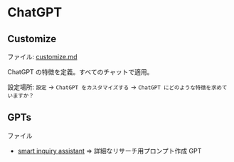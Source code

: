 # ChatGPT

## Customize

ファイル: [customize.md](./customize.md)

ChatGPT の特徴を定義。すべてのチャットで適用。

設定場所: `設定` -> `ChatGPT をカスタマイズする` -> `ChatGPT にどのような特徴を求めていますか？`

## GPTs

ファイル

- [smart inquiry assistant](./gpts/smart-inquiry-assistant.md)
  => 詳細なリサーチ用プロンプト作成 GPT
